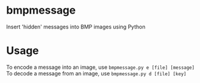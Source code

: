 # bmpmessage
Insert 'hidden' messages into BMP images using Python

# Usage
To encode a message into an image, use `bmpmessage.py e [file] [message]`
To decode a message from an image, use `bmpmessage.py d [file] [key]`

